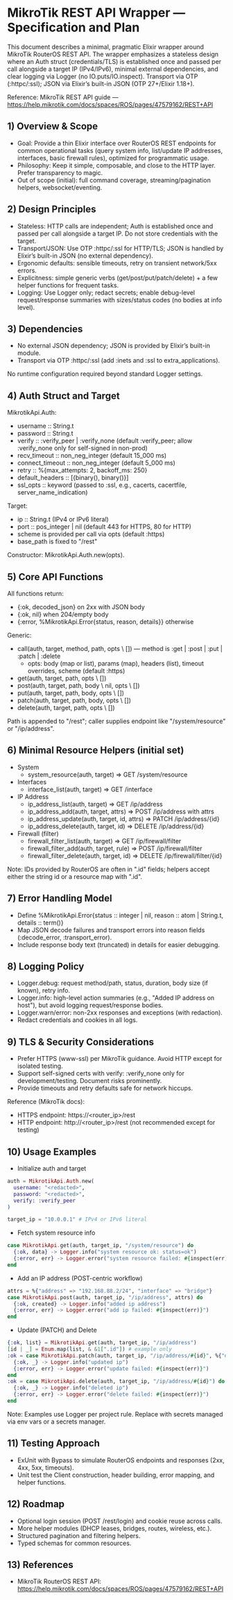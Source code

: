 # MikroTik REST API Wrapper — Specification and Plan

This document describes a minimal, pragmatic Elixir wrapper around MikroTik RouterOS REST API. The wrapper emphasizes a stateless design where an Auth struct (credentials/TLS) is established once and passed per call alongside a target IP (IPv4/IPv6), minimal external dependencies, and clear logging via Logger (no IO.puts/IO.inspect). Transport via OTP (:httpc/:ssl); JSON via Elixir’s built-in JSON (OTP 27+/Elixir 1.18+).

Reference: MikroTik REST API guide — https://help.mikrotik.com/docs/spaces/ROS/pages/47579162/REST+API


## 1) Overview & Scope

- Goal: Provide a thin Elixir interface over RouterOS REST endpoints for common operational tasks (query system info, list/update IP addresses, interfaces, basic firewall rules), optimized for programmatic usage.
- Philosophy: Keep it simple, composable, and close to the HTTP layer. Prefer transparency to magic.
- Out of scope (initial): full command coverage, streaming/pagination helpers, websocket/eventing.


## 2) Design Principles

- Stateless: HTTP calls are independent; Auth is established once and passed per call alongside a target IP. Do not store credentials with the target.
- Transport/JSON: Use OTP :httpc/:ssl for HTTP/TLS; JSON is handled by Elixir’s built-in JSON (no external dependency).
- Ergonomic defaults: sensible timeouts, retry on transient network/5xx errors.
- Explicitness: simple generic verbs (get/post/put/patch/delete) + a few helper functions for frequent tasks.
- Logging: Use Logger only; redact secrets; enable debug-level request/response summaries with sizes/status codes (no bodies at info level).


## 3) Dependencies

- No external JSON dependency; JSON is provided by Elixir’s built-in module.
- Transport via OTP :httpc/:ssl (add :inets and :ssl to extra_applications).

No runtime configuration required beyond standard Logger settings.


## 4) Auth Struct and Target

MikrotikApi.Auth:
- username :: String.t
- password :: String.t
- verify :: :verify_peer | :verify_none (default :verify_peer; allow :verify_none only for self-signed in non-prod)
- recv_timeout :: non_neg_integer (default 15_000 ms)
- connect_timeout :: non_neg_integer (default 5_000 ms)
- retry :: %{max_attempts: 2, backoff_ms: 250}
- default_headers :: [{binary(), binary()}]
- ssl_opts :: keyword (passed to :ssl, e.g., cacerts, cacertfile, server_name_indication)

Target:
- ip :: String.t (IPv4 or IPv6 literal)
- port :: pos_integer | nil (default 443 for HTTPS, 80 for HTTP)
- scheme is provided per call via opts (default :https)
- base_path is fixed to "/rest"

Constructor: MikrotikApi.Auth.new(opts).


## 5) Core API Functions

All functions return:
- {:ok, decoded_json} on 2xx with JSON body
- {:ok, nil} when 204/empty body
- {:error, %MikrotikApi.Error{status, reason, details}} otherwise

Generic:
- call(auth, target, method, path, opts \\ []) — method is :get | :post | :put | :patch | :delete
  - opts: body (map or list), params (map), headers (list), timeout overrides, scheme (default :https)
- get(auth, target, path, opts \\ [])
- post(auth, target, path, body \\ nil, opts \\ [])
- put(auth, target, path, body, opts \\ [])
- patch(auth, target, path, body, opts \\ [])
- delete(auth, target, path, opts \\ [])

Path is appended to "/rest"; caller supplies endpoint like "/system/resource" or "/ip/address".


## 6) Minimal Resource Helpers (initial set)

- System
  - system_resource(auth, target) => GET /system/resource
- Interfaces
  - interface_list(auth, target) => GET /interface
- IP Address
  - ip_address_list(auth, target) => GET /ip/address
  - ip_address_add(auth, target, attrs) => POST /ip/address with attrs
  - ip_address_update(auth, target, id, attrs) => PATCH /ip/address/{id}
  - ip_address_delete(auth, target, id) => DELETE /ip/address/{id}
- Firewall (filter)
  - firewall_filter_list(auth, target) => GET /ip/firewall/filter
  - firewall_filter_add(auth, target, rule) => POST /ip/firewall/filter
  - firewall_filter_delete(auth, target, id) => DELETE /ip/firewall/filter/{id}

Note: IDs provided by RouterOS are often in ".id" fields; helpers accept either the string id or a resource map with ".id".


## 7) Error Handling Model

- Define %MikrotikApi.Error{status :: integer | nil, reason :: atom | String.t, details :: term()}
- Map JSON decode failures and transport errors into reason fields (:decode_error, :transport_error).
- Include response body text (truncated) in details for easier debugging.


## 8) Logging Policy

- Logger.debug: request method/path, status, duration, body size (if known), retry info.
- Logger.info: high-level action summaries (e.g., "Added IP address on host"), but avoid logging request/response bodies.
- Logger.warn/error: non-2xx responses and exceptions (with redaction).
- Redact credentials and cookies in all logs.


## 9) TLS & Security Considerations

- Prefer HTTPS (www-ssl) per MikroTik guidance. Avoid HTTP except for isolated testing.
- Support self-signed certs with verify: :verify_none only for development/testing. Document risks prominently.
- Provide timeouts and retry defaults safe for network hiccups.

Reference (MikroTik docs):
- HTTPS endpoint: https://<router_ip>/rest
- HTTP endpoint: http://<router_ip>/rest (not recommended except for testing)


## 10) Usage Examples

- Initialize auth and target

```elixir path=null start=null
auth = MikrotikApi.Auth.new(
  username: "<redacted>",
  password: "<redacted>",
  verify: :verify_peer
)

target_ip = "10.0.0.1" # IPv4 or IPv6 literal
```

- Fetch system resource info

```elixir path=null start=null
case MikrotikApi.get(auth, target_ip, "/system/resource") do
  {:ok, data} -> Logger.info("system resource ok: status=ok")
  {:error, err} -> Logger.error("system resource failed: #{inspect(err)}")
end
```

- Add an IP address (POST-centric workflow)

```elixir path=null start=null
attrs = %{"address" => "192.168.88.2/24", "interface" => "bridge"}
case MikrotikApi.post(auth, target_ip, "/ip/address", attrs) do
  {:ok, created} -> Logger.info("added ip address")
  {:error, err} -> Logger.error("add ip failed: #{inspect(err)}")
end
```

- Update (PATCH) and Delete

```elixir path=null start=null
{:ok, list} = MikrotikApi.get(auth, target_ip, "/ip/address")
[id | _] = Enum.map(list, & &1[".id"]) # example only
:ok = case MikrotikApi.patch(auth, target_ip, "/ip/address/#{id}", %{"disabled" => "no"}) do
  {:ok, _} -> Logger.info("updated ip")
  {:error, err} -> Logger.error("update failed: #{inspect(err)}")
end
:ok = case MikrotikApi.delete(auth, target_ip, "/ip/address/#{id}") do
  {:ok, _} -> Logger.info("deleted ip")
  {:error, err} -> Logger.error("delete failed: #{inspect(err)}")
end
```

Note: Examples use Logger per project rule. Replace <redacted> with secrets managed via env vars or a secrets manager.


## 11) Testing Approach

- ExUnit with Bypass to simulate RouterOS endpoints and responses (2xx, 4xx, 5xx, timeouts).
- Unit test the Client construction, header building, error mapping, and helper functions.


## 12) Roadmap

- Optional login session (POST /rest/login) and cookie reuse across calls.
- More helper modules (DHCP leases, bridges, routes, wireless, etc.).
- Structured pagination and filtering helpers.
- Typed schemas for common resources.


## 13) References

- MikroTik RouterOS REST API: https://help.mikrotik.com/docs/spaces/ROS/pages/47579162/REST+API
